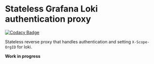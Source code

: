 # Stateless Grafana Loki authentication proxy
[![Codacy Badge](https://app.codacy.com/project/badge/Grade/a7da697dfae94a39bb74394ccf472df7)](https://www.codacy.com/gh/jpbede/loki-auth-proxy/dashboard)

Stateless reverse proxy that handles authentication and setting `X-Scope-OrgID` for loki.

**Work in progress**